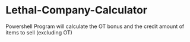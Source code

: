 # Lethal-Company-Calculator
Powershell Program will calculate the OT bonus and the credit amount of items to sell (excluding OT) 
